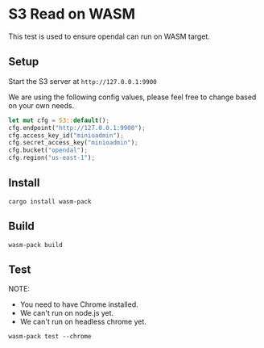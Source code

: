 # S3 Read on WASM

This test is used to ensure opendal can run on WASM target.

## Setup

Start the S3 server at `http://127.0.0.1:9900`

We are using the following config values, please feel free to change based on your own needs.

```rust
let mut cfg = S3::default();
cfg.endpoint("http://127.0.0.1:9900");
cfg.access_key_id("minioadmin");
cfg.secret_access_key("minioadmin");
cfg.bucket("opendal");
cfg.region("us-east-1");
```

## Install

```shell
cargo install wasm-pack
```

## Build

```shell
wasm-pack build
```

## Test

NOTE: 

- You need to have Chrome installed.
- We can't run on node.js yet.
- We can't run on headless chrome yet.

```shell
wasm-pack test --chrome
```
